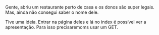 Gente, abriu um restaurante perto de casa e os donos são super legais.
Mas, ainda não consegui saber o nome dele.

Tive uma ideia. Entrar na página deles e lá no index é possível ver a apresentação.
Para isso precisaremoms usar um GET.
